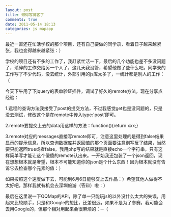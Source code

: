 ```yaml
---
layout: post
title: 懒得写博客了
comments: true
date: 2011-05-14 18:13
categories: js mapapp
---
```


最近一直还在忙活学校的那个项目，还有自己要做的同学录，看着日子越来越紧张，我也变得越来越紧张：）

学校的项目还有不多的工作了，我赶紧忙活一下，最后的几个功能也差不多没问题了，琐碎的工作交给另一个人了，这几天我没管，希望他做了些什么吧。同学录的工作写了不少代码，没去统计，外部引用的js库太多了，一统计都是别人的工作：（

今天下午用了下jquery的表单验证插件，调试了好久的remote方法，现在分享点经验：

1.远程的查询方法我接受了post的提交方法，不过我感觉get也是没问题的，只是没去测试，修改这个是在remote中传入type:'post'即可。

2.remote要提交上去的data用这样的方法：function(){return xxx;}

3.remote对应的messages直接写remote即可，注意这里处理的是得到false结果显示的提示信息，所以查询数据库并返回值的那个页面要注意别写反了结果，当然要只能返回true或者false。我用php写的结果就是直接echo一个字符串，只有这样简单写才能让这个傻傻的remote认出来。一开始我还包装了一个json返回，现在想想根本就是奢望，根本不可能知道你的json是个什么东西！因为根本就没有告诉它去检查哪个元素的值：）

如果按照这个速度做下去，可能到6月6日能够交上去作品：）希望其他人做得不太好吧，那样我就有机会去深圳旅游（答辩）啦：）

最后在这里说一下QQMap的API，除了单一只能玩js的以外没什么太大的失误，用起来比较顺手，只是和Google的想比，还差很远，如果不是为了参赛，我可能会去用Google的，但那个相对用起来会很麻烦的：─（